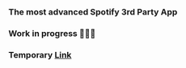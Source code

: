 ### The most advanced Spotify 3rd Party App

### Work in progress 👷‍♂️🚧

### Temporary [Link](http://ec2-13-126-98-132.ap-south-1.compute.amazonaws.com/)